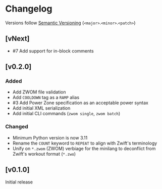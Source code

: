 # Changelog
Versions follow [Semantic Versioning](https://semver.org/spec/v2.0.0.html) (`<major>`.`<minor>`.`<patch>`)

## [vNext]
* #7 Add support for in-block comments

## [v0.2.0]
### Added
* Add ZWOM file validation
* Add `COOLDOWN` tag as a `RAMP` alias
* #3 Add Power Zone specification as an acceptable power syntax
* Add initial XML serialization
* Add initial CLI commands (`zwom single`, `zwom batch`)

### Changed
* Minimum Python version is now 3.11
* Rename the `COUNT` keyword to `REPEAT` to align with Zwift's terminology
* Unify on `*.zwom` (ZWOM) verbiage for the minilang to deconflict from Zwift's workout format (`*.zwo`)

## [v0.1.0]
Initial release
